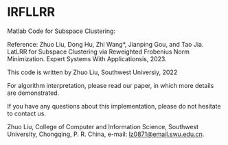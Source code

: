 # IRFLLRR
Matlab Code for Subspace Clustering:

Reference:
Zhuo Liu, Dong Hu, Zhi Wang*, Jianping Gou, and Tao Jia. LatLRR for Subspace Clustering via Reweighted Frobenius Norm Minimization. Expert Systems With Applicationsis, 2023.

This code is written by Zhuo Liu, Southwest Universiy, 2022

For algorithm interpretation, please read our paper, in which more details are demonstrated.

If you have any questions about this implementation, please do not hesitate to contact us.

Zhuo Liu, College of Computer and Information Science, Southwest University, Chongqing, P. R. China, e-mail: lz0871@email.swu.edu.cn.
